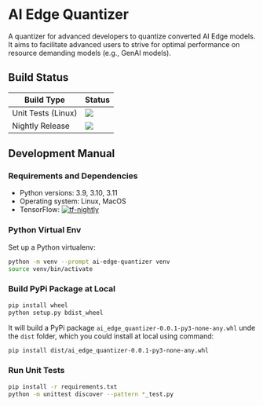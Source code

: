 # AI Edge Quantizer

A quantizer for advanced developers to quantize converted AI Edge models. It aims to
facilitate advanced users to strive for optimal performance on resource
demanding models (e.g., GenAI models).

## Build Status

Build Type         |    Status     |
-----------        | --------------|
Unit Tests (Linux) | [![](https://github.com/google-ai-edge/ai-edge-quantizer/actions/workflows/nightly_unittests.yml/badge.svg?branch=main)](https://github.com/google-ai-edge/ai-edge-quantizer/actions/workflows/nightly_unittests.yml) |
Nightly Release    | [![](https://github.com/google-ai-edge/ai-edge-quantizer/actions/workflows/nightly_release.yml/badge.svg?branch=main)](https://github.com/google-ai-edge/ai-edge-quantizer/actions/workflows/nightly_release.yml) |

## Development Manual

### Requirements and Dependencies

 * Python versions:  3.9, 3.10, 3.11
 * Operating system: Linux, MacOS
 * TensorFlow: [![tf-nightly](https://img.shields.io/badge/tf--nightly-latest-blue)](https://pypi.org/project/tf-nightly/)

### Python Virtual Env

Set up a Python virtualenv:

```bash
python -m venv --prompt ai-edge-quantizer venv
source venv/bin/activate
```

### Build PyPi Package at Local

```bash
pip install wheel
python setup.py bdist_wheel
```

It will build a PyPi package `ai_edge_quantizer-0.0.1-py3-none-any.whl` unde
the `dist` folder, which you could install at local using command:

```bash
pip install dist/ai_edge_quantizer-0.0.1-py3-none-any.whl
```

### Run Unit Tests

```bash
pip install -r requirements.txt
python -m unittest discover --pattern *_test.py
```
